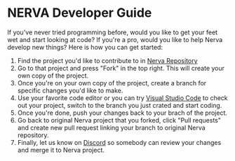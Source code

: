 # NERVA Developer Guide

If you've never tried programming before, would you like to get your feet wet and start looking at code?  If you're a pro, would you like to help Nerva develop new things?  Here is how you can get started:

1. Find the project you'd like to contribute to in [Nerva Repository][nerva-project-github-link]
2. Go to that project and press "Fork" in the top right.  This will create your own copy of the project.
3. Once you're on your own copy of the project, create a branch for specific changes you'd like to make.
4. Use your favorite code editor or you can try [Visual Studio Code][visual-code-link] to check out your project, switch to the branch you just crated and start coding.
5. Once you're done, push your changes back to your brach of the project.
6. Go back to original Nerva project that you forked, click "Pull requests" and create new pull request linking your branch to original Nerva repository.
7. Finally, let us know on [Discord][nerva-discord-link] so somebody can review your changes and merge it to Nerva project.




<!--Reference links -->
[nerva-discord-link]: https://discord.gg/jsdbEns
[nerva-project-github-link]: https://github.com/nerva-project/
[visual-code-link]: https://code.visualstudio.com/